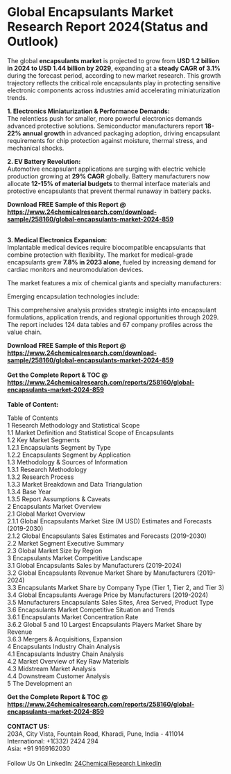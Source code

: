 <h1>Global Encapsulants Market Research Report 2024(Status and Outlook)</h1><p>The global <strong>encapsulants market</strong> is projected to grow from <strong>USD 1.2 billion in 2024 to USD 1.44 billion by 2029</strong>, expanding at a <strong>steady CAGR of 3.1%</strong> during the forecast period, according to new market research. This growth trajectory reflects the critical role encapsulants play in protecting sensitive electronic components across industries amid accelerating miniaturization trends.</p><p><strong>1. Electronics Miniaturization &amp; Performance Demands:</strong><br>
The relentless push for smaller, more powerful electronics demands advanced protective solutions. Semiconductor manufacturers report <strong>18-22% annual growth</strong> in advanced packaging adoption, driving encapsulant requirements for chip protection against moisture, thermal stress, and mechanical shocks.</p><p><strong>2. EV Battery Revolution:</strong><br>
Automotive encapsulant applications are surging with electric vehicle production growing at <strong>29% CAGR</strong> globally. Battery manufacturers now allocate <strong>12-15% of material budgets</strong> to thermal interface materials and protective encapsulants that prevent thermal runaway in battery packs.</p><div><b>Download FREE Sample of this Report @ 
            <a href="https://www.24chemicalresearch.com/download-sample/258160/global-encapsulants-market-2024-859">
            https://www.24chemicalresearch.com/download-sample/258160/global-encapsulants-market-2024-859</a></b></div><br><p><strong>3. Medical Electronics Expansion:</strong><br>
Implantable medical devices require biocompatible encapsulants that combine protection with flexibility. The market for medical-grade encapsulants grew <strong>7.8% in 2023 alone</strong>, fueled by increasing demand for cardiac monitors and neuromodulation devices.</p><p>The market features a mix of chemical giants and specialty manufacturers:</p><p>Emerging encapsulation technologies include:</p><p>This comprehensive analysis provides strategic insights into encapsulant formulations, application trends, and regional opportunities through 2029. The report includes 124 data tables and 67 company profiles across the value chain.</p><div><b>Download FREE Sample of this Report @ 
            <a href="https://www.24chemicalresearch.com/download-sample/258160/global-encapsulants-market-2024-859">
            https://www.24chemicalresearch.com/download-sample/258160/global-encapsulants-market-2024-859</a></b></div><br><div><b>Get the Complete Report & TOC @ 
            <a href="https://www.24chemicalresearch.com/reports/258160/global-encapsulants-market-2024-859">
            https://www.24chemicalresearch.com/reports/258160/global-encapsulants-market-2024-859</a></b></div><br>
            <b>Table of Content:</b><p>Table of Contents<br />
1 Research Methodology and Statistical Scope<br />
1.1 Market Definition and Statistical Scope of Encapsulants<br />
1.2 Key Market Segments<br />
1.2.1 Encapsulants Segment by Type<br />
1.2.2 Encapsulants Segment by Application<br />
1.3 Methodology & Sources of Information<br />
1.3.1 Research Methodology<br />
1.3.2 Research Process<br />
1.3.3 Market Breakdown and Data Triangulation<br />
1.3.4 Base Year<br />
1.3.5 Report Assumptions & Caveats<br />
2 Encapsulants Market Overview<br />
2.1 Global Market Overview<br />
2.1.1 Global Encapsulants Market Size (M USD) Estimates and Forecasts (2019-2030)<br />
2.1.2 Global Encapsulants Sales Estimates and Forecasts (2019-2030)<br />
2.2 Market Segment Executive Summary<br />
2.3 Global Market Size by Region<br />
3 Encapsulants Market Competitive Landscape<br />
3.1 Global Encapsulants Sales by Manufacturers (2019-2024)<br />
3.2 Global Encapsulants Revenue Market Share by Manufacturers (2019-2024)<br />
3.3 Encapsulants Market Share by Company Type (Tier 1, Tier 2, and Tier 3)<br />
3.4 Global Encapsulants Average Price by Manufacturers (2019-2024)<br />
3.5 Manufacturers Encapsulants Sales Sites, Area Served, Product Type<br />
3.6 Encapsulants Market Competitive Situation and Trends<br />
3.6.1 Encapsulants Market Concentration Rate<br />
3.6.2 Global 5 and 10 Largest Encapsulants Players Market Share by Revenue<br />
3.6.3 Mergers & Acquisitions, Expansion<br />
4 Encapsulants Industry Chain Analysis<br />
4.1 Encapsulants Industry Chain Analysis<br />
4.2 Market Overview of Key Raw Materials<br />
4.3 Midstream Market Analysis<br />
4.4 Downstream Customer Analysis<br />
5 The Development an</p><div><b>Get the Complete Report & TOC @ 
            <a href="https://www.24chemicalresearch.com/reports/258160/global-encapsulants-market-2024-859">
            https://www.24chemicalresearch.com/reports/258160/global-encapsulants-market-2024-859</a></b></div><br><b>CONTACT US:</b><br>
            203A, City Vista, Fountain Road, Kharadi, Pune, India - 411014<br>
            International: +1(332) 2424 294<br>
            Asia: +91 9169162030 <br><br>
            Follow Us On LinkedIn: <a href="https://www.linkedin.com/company/24chemicalresearch/">24ChemicalResearch LinkedIn</a>